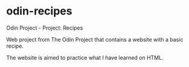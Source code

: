 # odin-recipes
Odin Project - Project: Recipes

Web project from The Odin Project that contains a website with a basic recipe.

The website is aimed to practice what I have learned on HTML.